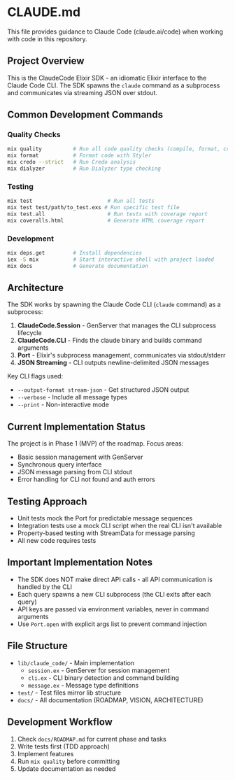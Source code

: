 # CLAUDE.md

This file provides guidance to Claude Code (claude.ai/code) when working with code in this repository.

## Project Overview

This is the ClaudeCode Elixir SDK - an idiomatic Elixir interface to the Claude Code CLI. The SDK spawns the `claude` command as a subprocess and communicates via streaming JSON over stdout.

## Common Development Commands

### Quality Checks
```bash
mix quality          # Run all code quality checks (compile, format, credo, dialyzer)
mix format           # Format code with Styler
mix credo --strict   # Run Credo analysis
mix dialyzer         # Run Dialyzer type checking
```

### Testing
```bash
mix test                        # Run all tests
mix test test/path/to_test.exs # Run specific test file
mix test.all                    # Run tests with coverage report
mix coveralls.html              # Generate HTML coverage report
```

### Development
```bash
mix deps.get         # Install dependencies
iex -S mix           # Start interactive shell with project loaded
mix docs             # Generate documentation
```

## Architecture

The SDK works by spawning the Claude Code CLI (`claude` command) as a subprocess:

1. **ClaudeCode.Session** - GenServer that manages the CLI subprocess lifecycle
2. **ClaudeCode.CLI** - Finds the claude binary and builds command arguments
3. **Port** - Elixir's subprocess management, communicates via stdout/stderr
4. **JSON Streaming** - CLI outputs newline-delimited JSON messages

Key CLI flags used:
- `--output-format stream-json` - Get structured JSON output
- `--verbose` - Include all message types
- `--print` - Non-interactive mode

## Current Implementation Status

The project is in Phase 1 (MVP) of the roadmap. Focus areas:
- Basic session management with GenServer
- Synchronous query interface
- JSON message parsing from CLI stdout
- Error handling for CLI not found and auth errors

## Testing Approach

- Unit tests mock the Port for predictable message sequences
- Integration tests use a mock CLI script when the real CLI isn't available
- Property-based testing with StreamData for message parsing
- All new code requires tests

## Important Implementation Notes

- The SDK does NOT make direct API calls - all API communication is handled by the CLI
- Each query spawns a new CLI subprocess (the CLI exits after each query)
- API keys are passed via environment variables, never in command arguments
- Use `Port.open` with explicit args list to prevent command injection

## File Structure

- `lib/claude_code/` - Main implementation
  - `session.ex` - GenServer for session management
  - `cli.ex` - CLI binary detection and command building
  - `message.ex` - Message type definitions
- `test/` - Test files mirror lib structure
- `docs/` - All documentation (ROADMAP, VISION, ARCHITECTURE)

## Development Workflow

1. Check `docs/ROADMAP.md` for current phase and tasks
2. Write tests first (TDD approach)
3. Implement features
4. Run `mix quality` before committing
5. Update documentation as needed